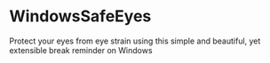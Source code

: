 # WindowsSafeEyes
Protect your eyes from eye strain using this simple and beautiful, yet extensible break reminder on Windows
